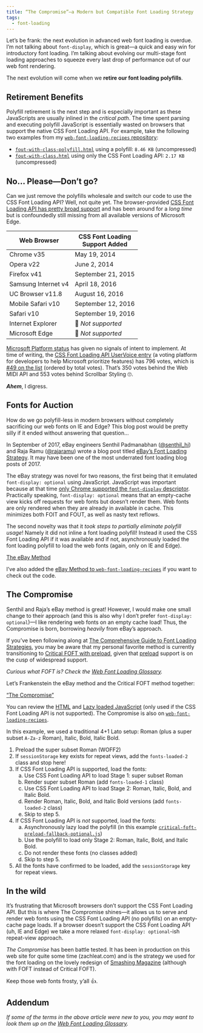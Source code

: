 ```yaml
---
title: “The Compromise”—a Modern but Compatible Font Loading Strategy
tags:
  - font-loading
---
```


<style>
ol ol {
  list-style: lower-alpha;
}
</style>

Let’s be frank: the next evolution in advanced web font loading is overdue. I’m not talking about `font-display`, which is great—a quick and easy win for introductory font loading. I’m talking about evolving our multi-stage font loading approaches to squeeze every last drop of performance out of our web font rendering.

The next evolution will come when we **retire our font loading polyfills**.

## Retirement Benefits

Polyfill retirement is the next step and is especially important as these JavaScripts are usually inlined in the _critical path_. The time spent parsing and executing polyfill JavaScript is essentially wasted on browsers that support the native CSS Font Loading API. For example, take the following two examples from my [`web-font-loading-recipes` repository](https://github.com/zachleat/web-font-loading-recipes):

* [`fout-with-class-polyfill.html`](https://github.com/zachleat/web-font-loading-recipes/blob/master/fout-with-class-polyfill.html) using a polyfill: `8.46 KB` (uncompressed)
* [`fout-with-class.html`](https://github.com/zachleat/web-font-loading-recipes/blob/master/fout-with-class.html) using only the CSS Font Loading API: `2.17 KB` (uncompressed)

## No… Please—Don’t go?

Can we just remove the polyfills wholesale and switch our code to use the CSS Font Loading API? Well, not quite yet. The browser-provided [CSS Font Loading API has pretty broad support](https://caniuse.com/#feat=font-loading) and has been around for a _long time_ but is confoundedly still missing from all available versions of Microsoft Edge.

| Web Browser | CSS Font Loading<br>Support Added |
| - | - |
| Chrome v35 | May 19, 2014 |
| Opera v22 | June 2, 2014 |
| Firefox v41 | September 21, 2015 |
| Samsung Internet v4 | April 18, 2016 |
| UC Browser v11.8 | August 16, 2016 |
| Mobile Safari v10 | September 12, 2016 |
| Safari v10 | September 19, 2016 |
| Internet Explorer | 🚫 _Not supported_ |
| Microsoft Edge | 🚫 _Not supported_ |

[Microsoft Platform status](https://developer.microsoft.com/en-us/microsoft-edge/platform/status/cssfontloadingapi/?q=css%20font%20loading) has given no signals of intent to implement. At time of writing, the [CSS Font Loading API UserVoice entry](https://wpdev.uservoice.com/forums/257854-microsoft-edge-developer/suggestions/6509785-css-font-loading) (a voting platform for developers to help Microsoft prioritize features) has 796 votes, which is [#49 on the list](https://wpdev.uservoice.com/forums/257854-microsoft-edge-developer/filters/top?page=3) (ordered by total votes). That’s 350 votes behind the Web MIDI API and 553 votes behind Scrollbar Styling 🙄.

**_Ahem_**, I digress.

## Fonts for Auction

How do we go polyfill-less in modern browsers without completely sacrificing our web fonts on IE and Edge? This blog post would be pretty silly if it ended without answering that question…

In September of 2017, eBay engineers Senthil Padmanabhan ([@senthil_hi](https://twitter.com/senthil_hi)) and Raja Ramu ([@rajaramu](https://twitter.com/rajaramu)) wrote a blog post titled [eBay’s Font Loading Strategy](https://www.ebayinc.com/stories/blogs/tech/ebays-font-loading-strategy/). It may have been one of the most underrated font loading blog posts of 2017.

The eBay strategy was novel for two reasons, the first being that it emulated `font-display: optional` using JavaScript. JavaScript was important because at that time [only Chrome supported the `font-display` descriptor](https://caniuse.com/#feat=css-font-rendering-controls). Practically speaking, `font-display: optional` means that an empty-cache view kicks off requests for web fonts but doesn’t render them. Web fonts are only rendered when they are already in available in cache. This minimizes both FOIT and FOUT, as well as nasty text reflows.

The second novelty was that it _took steps to partially eliminate polyfill usage_! Namely it did not inline a font loading polyfill! Instead it used the CSS Font Loading API if it was available and if not, asynchronously loaded the font loading polyfill to load the web fonts (again, only on IE and Edge).

<p class="primarylink primarylink-demo"><a href="https://www.zachleat.com/web-fonts/demos/ebay-method.html">The eBay Method</a></p>

I’ve also added the [eBay Method to `web-font-loading-recipes`](https://github.com/zachleat/web-font-loading-recipes#the-ebay-method) if you want to check out the code.

## The Compromise

Senthil and Raja’s eBay method is great! However, I would make one small change to their approach (and this is also why I don’t prefer `font-display: optional`)—I like rendering web fonts on an empty cache load! Thus, the Compromise is born, borrowing _heavily_ from eBay’s approach.

If you’ve been following along at [The Comprehensive Guide to Font Loading Strategies](/web/comprehensive-webfonts/), you may be aware that my personal favorite method is currently transitioning to [Critical FOFT with preload](/web/comprehensive-webfonts/#critical-foft-preload), given that [preload](https://caniuse.com/#feat=link-rel-preload) support is on the cusp of widespread support.

_Curious what FOFT is? Check the [Web Font Loading Glossary](/web/webfont-glossary/)._

Let’s Frankenstein the eBay method and the Critical FOFT method together:

<p class="primarylink primarylink-demo"><a href="https://www.zachleat.com/web-fonts/demos/critical-foft-preload-fallback-optional.html">“The Compromise”</a></p>

You can review the [HTML](https://github.com/zachleat/web-font-loading-recipes/blob/master/critical-foft-preload-fallback-optional.html) and [Lazy loaded JavaScript](https://github.com/zachleat/web-font-loading-recipes/blob/master/critical-foft-preload-fallback-optional.js) (only used if the CSS Font Loading API is not supported). The Compromise is also on [`web-font-loading-recipes`](https://github.com/zachleat/web-font-loading-recipes#the-compromise-critical-foft-with-preload-with-a-polyfill-fallback-emulating-font-display-optional).

In this example, we used a traditional 4+1 Lato setup: Roman (plus a super subset `A-Za-z` Roman), Italic, Bold, Italic Bold.

1. Preload the super subset Roman (WOFF2)
2. If `sessionStorage` key exists for repeat views, add the `fonts-loaded-2` class and stop here!
3. If CSS Font Loading API is supported, load the fonts:
    1. Use CSS Font Loading API to load Stage 1: super subset Roman
    2. Render super subset Roman (add `fonts-loaded-1` class)
    3. Use CSS Font Loading API to load Stage 2: Roman, Italic, Bold, and Italic Bold.
    4. Render Roman, Italic, Bold, and Italic Bold versions (add `fonts-loaded-2` class)
    5. Skip to step 5.
4. If CSS Font Loading API is _not_ supported, load the fonts:
    1. Asynchronously lazy load the polyfill (in this example [`critical-foft-preload-fallback-optional.js`](https://github.com/zachleat/web-font-loading-recipes/blob/master/critical-foft-preload-fallback-optional.js))
    2. Use the polyfill to load only Stage 2: Roman, Italic, Bold, and Italic Bold.
    3. Do not render these fonts (no classes added)
    4. Skip to step 5.
5. All the fonts have confirmed to be loaded, add the `sessionStorage` key for repeat views.

## In the wild

It’s frustrating that Microsoft browsers don’t support the CSS Font Loading API. But this is where The Compromise shines—it allows us to serve and render web fonts using the CSS Font Loading API (no polyfills) on an empty-cache page loads. If a browser doesn’t support the CSS Font Loading API (uh, IE and Edge) we take a more relaxed `font-display: optional`-ish repeat-view approach.

_The Compromise_ has been battle tested. It has been in production on this web site for quite some time (zachleat.com) and is the strategy we used for the font loading on the lovely redesign of [Smashing Magazine](https://www.smashingmagazine.com/) (although with FOFT instead of Critical FOFT).

Keep those web fonts frosty, y’all 👍.

## Addendum

_If some of the terms in the above article were new to you, you may want to look them up on the [Web Font Loading Glossary](/web/webfont-glossary/)._
